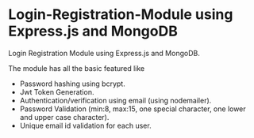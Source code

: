 # Login-Registration-Module using Express.js and MongoDB
Login Registration Module using Express.js and MongoDB.

  The module has all the basic featured like 

- Password hashing using bcrypt.
- Jwt Token Generation.
- Authentication/verification using email (using nodemailer).
- Password Validation (min:8, max:15, one special character, one lower and upper case character).
- Unique email id validation for each user.



